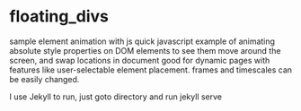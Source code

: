 # floating_divs
sample element animation with js
quick javascript example of animating absolute style properties on DOM elements to see them move around the screen, and swap locations in document
good for dynamic pages with features like user-selectable element placement. frames and timescales can be easily changed.

I use Jekyll to run, just goto directory and run jekyll serve
